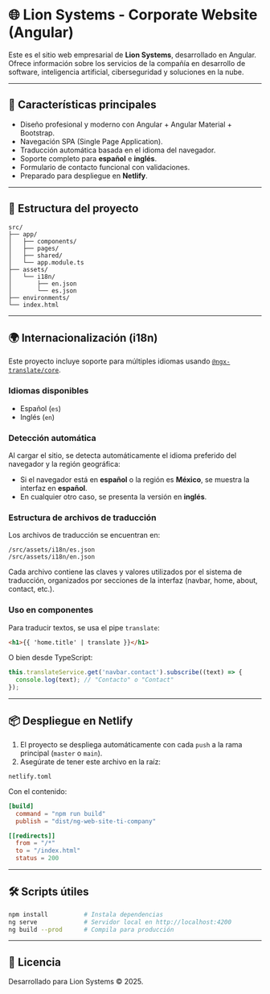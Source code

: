 # 🌐 Lion Systems - Corporate Website (Angular)

Este es el sitio web empresarial de **Lion Systems**, desarrollado en Angular. Ofrece información sobre los servicios de la compañía en desarrollo de software, inteligencia artificial, ciberseguridad y soluciones en la nube.

---

## 🚀 Características principales

- Diseño profesional y moderno con Angular + Angular Material + Bootstrap.
- Navegación SPA (Single Page Application).
- Traducción automática basada en el idioma del navegador.
- Soporte completo para **español** e **inglés**.
- Formulario de contacto funcional con validaciones.
- Preparado para despliegue en **Netlify**.

---

## 📁 Estructura del proyecto

```
src/
├── app/
│   ├── components/
│   ├── pages/
│   ├── shared/
│   └── app.module.ts
├── assets/
│   └── i18n/
│       ├── en.json
│       └── es.json
├── environments/
└── index.html
```

---

## 🌍 Internacionalización (i18n)

Este proyecto incluye soporte para múltiples idiomas usando [`@ngx-translate/core`](https://github.com/ngx-translate/core).

### Idiomas disponibles

- Español (`es`)
- Inglés (`en`)

### Detección automática

Al cargar el sitio, se detecta automáticamente el idioma preferido del navegador y la región geográfica:

- Si el navegador está en **español** o la región es **México**, se muestra la interfaz en **español**.
- En cualquier otro caso, se presenta la versión en **inglés**.

### Estructura de archivos de traducción

Los archivos de traducción se encuentran en:

```
/src/assets/i18n/es.json
/src/assets/i18n/en.json
```

Cada archivo contiene las claves y valores utilizados por el sistema de traducción, organizados por secciones de la interfaz (navbar, home, about, contact, etc.).

### Uso en componentes

Para traducir textos, se usa el pipe `translate`:

```html
<h1>{{ 'home.title' | translate }}</h1>
```

O bien desde TypeScript:

```ts
this.translateService.get('navbar.contact').subscribe((text) => {
  console.log(text); // "Contacto" o "Contact"
});
```

---

## 📦 Despliegue en Netlify

1. El proyecto se despliega automáticamente con cada `push` a la rama principal (`master` o `main`).
2. Asegúrate de tener este archivo en la raíz:

```
netlify.toml
```

Con el contenido:

```toml
[build]
  command = "npm run build"
  publish = "dist/ng-web-site-ti-company"

[[redirects]]
  from = "/*"
  to = "/index.html"
  status = 200
```

---

## 🛠️ Scripts útiles

```bash
npm install          # Instala dependencias
ng serve             # Servidor local en http://localhost:4200
ng build --prod      # Compila para producción
```

---

## 📄 Licencia

Desarrollado para Lion Systems © 2025.